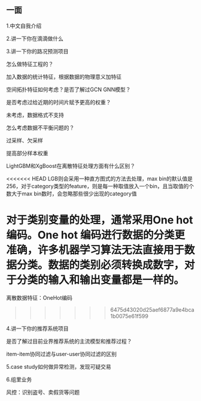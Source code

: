 ## 一面

1.中文自我介绍

2.讲一下你在滴滴做什么

3.讲一下你的路况预测项目

怎么做特征工程的？

加入数据的统计特征，根据数据的物理意义加特征

空间拓扑特征如何考虑？是否了解过GCN GNN模型？

是否考虑过给近期的时间片赋予更高的权重？

未考虑，数据格式不支持

怎么考虑数据不平衡问题的？

过采样、欠采样

提高部分样本权重

LightGBM和XgBoost在离散特征处理方面有什么区别？

<<<<<<< HEAD
LGB则会采用一种直方图式的方法去处理，max bin的默认值是256，对于category类型的feature，则是每一种取值放入一个bin，且当取值的个数大于max bin数时，会忽略那些很少出现的category值

对于类别变量的处理，通常采用One hot编码。One hot 编码进行数据的分类更准确，许多机器学习算法无法直接用于数据分类。数据的类别必须转换成数字，对于分类的输入和输出变量都是一样的。
=======
离散数据特征：OneHot编码
>>>>>>> 6475d43020d25aef6877a9e4bca1b0075e61f599

4.讲一下你的推荐系统项目

是否了解过目前业界推荐系统的主流模型和推荐过程？

item-item协同过滤与user-user协同过滤的区别

5.case study如何做异常检测，发现可疑交易

6.组里业务

风控：识别盗号、卖假货等问题